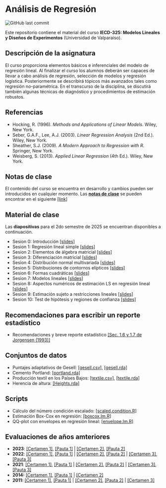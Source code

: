 # Análisis de Regresión
![GitHub last commit](https://img.shields.io/github/last-commit/faosorios/Curso-Regresion)

Este repositorio contiene el material del curso **IECD-325: Modelos Lineales y Diseños de Experimentos** (Universidad de Valparaiso).

## Descripción de la asignatura

El curso proporciona elementos básicos e inferenciales del modelo de regresión lineal. Al finalizar el curso los alumnos deberán ser capaces de llevar a cabo análisis de regresión, selección de modelos y regresión logística. Posteriormente se describirá tópicos más avanzados tales como regresión no-paramétrica. En el transcurso de la disciplina, se discutirá también algunas técnicas de diagnóstico y procedimientos de estimación robustos.

## Referencias 

* Hocking, R. (1996). *Methods and Applications of Linear Models*. Wiley, New York.
* Seber, G.A.F., Lee, A.J. (2003). *Linear Regression Analysis* (2nd Ed.). Wiley, New York.
* Sheather, S.J. (2009). *A Modern Approach to Regression with R*. Springer, New York.
* Weisberg, S. (2013). *Applied Linear Regression* (4th Ed.). Wiley, New York.

## Notas de clase

El contenido del curso se encuentra en desarrollo y cambios pueden ser introducidos en cualquier momento. Las [**notas de clase**](https://github.com/faosorios/Curso-Regresion/blob/main/notas%20de%20clase/analisis-regresion.pdf) se pueden encontrar en el siguiente [[link]](https://github.com/faosorios/Curso-Regresion/blob/main/notas%20de%20clase/analisis-regresion.pdf)

## Material de clase

Las **diapositivas** para el 2do semestre de 2025 se encuentran disponibles a continuación.

- Sesion 0: Introducción [[slides]](https://github.com/faosorios/Curso-Regresion/blob/main/diapositivas/2025/slides-00.pdf)
- Sesion 1: Regresión lineal simple [[slides]](https://github.com/faosorios/Curso-Regresion/blob/main/diapositivas/2025/slides-01.pdf)
- Sesion 2: Elementos de álgebra matricial [[slides]](https://github.com/faosorios/Curso-Regresion/blob/main/diapositivas/2025/slides-02.pdf)
- Sesion 3: Diferenciación matricial [[slides]](https://github.com/faosorios/Curso-Regresion/blob/main/diapositivas/2025/slides-03.pdf)
- Sesion 4: Distribución normal multivariada [[slides]](https://github.com/faosorios/Curso-Regresion/blob/main/diapositivas/2025/slides-04.pdf)
- Sesion 5: Distribuciones de contornos elípticos [[slides]](https://github.com/faosorios/Curso-Regresion/blob/main/diapositivas/2025/slides-05.pdf)
- Sesion 6: Formas cuadráticas [[slides]](https://github.com/faosorios/Curso-Regresion/blob/main/diapositivas/2025/slides-06.pdf)
- Sesion 7: Modelos lineales [[slides]](https://github.com/faosorios/Curso-Regresion/blob/main/diapositivas/2025/slides-07.pdf)
- Sesion 8: Aspectos numéricos de estimación LS en regresión lineal [[slides]](https://github.com/faosorios/Curso-Regresion/blob/main/diapositivas/2025/slides-08.pdf)
- Sesion 9: Estimación sujeto a restricciones lineales [[slides]](https://github.com/faosorios/Curso-Regresion/blob/main/diapositivas/2025/slides-09.pdf)
- Sesion 10: Test de hipótesis y regiones de confianza [[slides]](https://github.com/faosorios/Curso-Regresion/blob/main/diapositivas/2025/slides-10.pdf)

## Recomendaciones para escribir un reporte estadístico

- Recomendaciones y breve reporte estadístico [[Sec. 1.6 y 1.7 de Jorgensen (1993)]](https://github.com/faosorios/Curso-Regresion/blob/main/reportes_estadisticos.pdf)

## Conjuntos de datos

- Puntajes adaptativos de Gesell: [[gesell.csv]](https://github.com/faosorios/Curso-Regresion/blob/main/datasets/gesell.csv), [[gesell.rda]](https://github.com/faosorios/Curso-Regresion/blob/main/datasets/gesell.rda)
- Cemento Portland: [[portland.rda]](https://github.com/faosorios/Curso-Regresion/blob/main/datasets/portland.rda)
- Producción textil en los Países Bajos: [[textile.csv]](https://github.com/faosorios/Curso-Regresion/blob/main/datasets/textile.csv), [[textile.rda]](https://github.com/faosorios/Curso-Regresion/blob/main/datasets/textile.rda)
- Herencia de altura: [[Heights.rda]](https://github.com/faosorios/Curso-Regresion/blob/main/datasets/Heights.rda)

## Scripts 

- Cálculo del número condición escalado: [[scaled.condition.R]](https://github.com/faosorios/Curso-Regresion/blob/main/scripts/scaled.condition.R)
- Estimación Box-Cox en regresión: [[boxcox.lm.R]](https://github.com/faosorios/Curso-Regresion/blob/main/scripts/boxcox.lm.R)
- QQ-plot con envelopes en regresión lineal: [[envelope.lm.R]](https://github.com/faosorios/Curso-Regresion/blob/main/scripts/envelope.lm.R)

## Evaluaciones de años amteriores

- **2023**: [[Certamen 1]](https://github.com/faosorios/Curso-Regresion/blob/main/evaluaciones/MAT266-C1_2023.pdf), [[Pauta 1]](https://github.com/faosorios/Curso-Regresion/blob/main/evaluaciones/MAT266-P1_2023.pdf) | [[Certamen 2]](https://github.com/faosorios/Curso-Regresion/blob/main/evaluaciones/MAT266-C2_2023.pdf), [[Pauta 2]](https://github.com/faosorios/Curso-Regresion/blob/main/evaluaciones/MAT266-P2_2023.pdf)
- **2022**: [[Certamen 1]](https://github.com/faosorios/Curso-Regresion/blob/main/evaluaciones/MAT266-C1_2022.pdf), [[Pauta 1]](https://github.com/faosorios/Curso-Regresion/blob/main/evaluaciones/MAT266-P1_2022.pdf) | [[Certamen 2]](https://github.com/faosorios/Curso-Regresion/blob/main/evaluaciones/MAT266-C2_2022.pdf), [[Pauta 2]](https://github.com/faosorios/Curso-Regresion/blob/main/evaluaciones/MAT266-P2_2022.pdf) | [[Certamen 3]](https://github.com/faosorios/Curso-Regresion/blob/main/evaluaciones/MAT266-C3_2022.pdf), [[Pauta 3]](https://github.com/faosorios/Curso-Regresion/blob/main/evaluaciones/MAT266-P3_2022.pdf)
- **2021**: [[Certamen 1]](https://github.com/faosorios/Curso-Regresion/blob/main/evaluaciones/MAT266-C1_2021.pdf), [[Pauta 1]](https://github.com/faosorios/Curso-Regresion/blob/main/evaluaciones/MAT266-P1_2021.pdf) | [[Certamen 2]](https://github.com/faosorios/Curso-Regresion/blob/main/evaluaciones/MAT266-C2_2021.pdf), [[Pauta 2]](https://github.com/faosorios/Curso-Regresion/blob/main/evaluaciones/MAT266-P2_2021.pdf) | [[Certamen 3]](https://github.com/faosorios/Curso-Regresion/blob/main/evaluaciones/MAT266-C3_2021.pdf), [[Pauta 3]](https://github.com/faosorios/Curso-Regresion/blob/main/evaluaciones/MAT266-P3_2021.pdf)
- **2014:** [[Certamen 1]](https://github.com/faosorios/Curso-Regresion/blob/main/evaluaciones/MAT266-C1_2014.pdf), [[Pauta 1]](https://github.com/faosorios/Curso-Regresion/blob/main/evaluaciones/MAT266-P1_2014.pdf) | [[Certamen 2]](https://github.com/faosorios/Curso-Regresion/blob/main/evaluaciones/MAT266-C2_2014.pdf)
- **2011:** [[Certamen 1]](https://github.com/faosorios/Curso-Regresion/blob/main/evaluaciones/MAT266-C1_2011.pdf), [[Pauta 1]](https://github.com/faosorios/Curso-Regresion/blob/main/evaluaciones/MAT266-P1_2011.pdf) | [[Certamen 2]](https://github.com/faosorios/Curso-Regresion/blob/main/evaluaciones/MAT266-C2_2011.pdf), [[Pauta 2]](https://github.com/faosorios/Curso-Regresion/blob/main/evaluaciones/MAT266-P2_2011.pdf) | [[Certamen 3]](https://github.com/faosorios/Curso-Regresion/blob/main/evaluaciones/MAT266-C3_2011.pdf)
